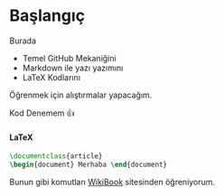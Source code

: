 # Başlangıç

Burada 
 * Temel GitHub Mekaniğini
 * Markdown ile yazı yazımını
 * LaTeX Kodlarını 

Öğrenmek için alıştırmalar yapacağım.


Kod Denemem :+1:
#### LaTeX
```LaTeX
\documentclass{article}
\begin{document} Merhaba \end{document}
```

Bunun gibi komutları [WikiBook](https://tr.wikibooks.org/wiki/LaTeX) sitesinden öğreniyorum.


